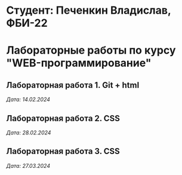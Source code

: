 # Студент: Печенкин Владислав, ФБИ-22

# Лабораторные работы по курсу "WEB-программирование"

## Лабораторная работа 1. Git + html

*Дата: 14.02.2024*

## Лабораторная работа 2. CSS
*Дата: 28.02.2024*

## Лабораторная работа 3. CSS
*Дата: 27.03.2024*